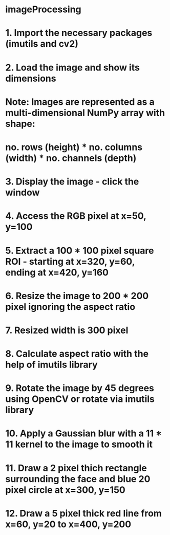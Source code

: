 # imageProcessing
# 1. Import the necessary packages (imutils and cv2)
# 2. Load the image and show its dimensions
# Note: Images are represented as a multi-dimensional NumPy array with shape:
#                   no. rows (height) * no. columns (width) * no. channels (depth)
# 3. Display the image - click the window
# 4. Access the RGB pixel at x=50, y=100
# 5. Extract a 100 * 100 pixel square ROI - starting at x=320, y=60, ending at x=420, y=160
# 6. Resize the image to 200 * 200 pixel ignoring the aspect ratio
# 7. Resized width is 300 pixel
# 8. Calculate aspect ratio with the help of imutils library
# 9. Rotate the image by 45 degrees using OpenCV or rotate via imutils library
# 10. Apply a Gaussian blur with a 11 * 11 kernel to the image to smooth it
# 11. Draw a 2 pixel thich rectangle surrounding the face and blue 20 pixel circle at x=300, y=150
# 12. Draw a 5 pixel thick red line from x=60, y=20 to x=400, y=200
